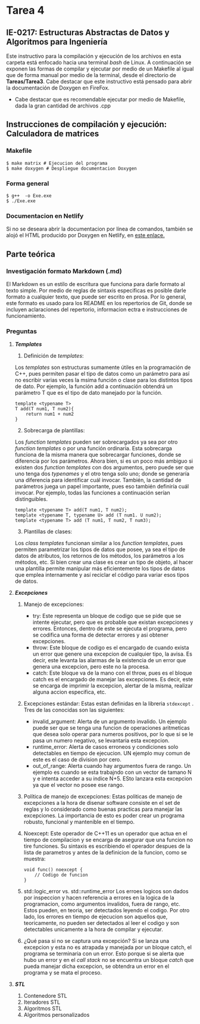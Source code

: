 # Tarea 4
## IE-0217: Estructuras Abstractas de Datos y Algoritmos para Ingeniería

Este instructivo para la compilación y ejecución de los archivos en esta carpeta está enfocado hacia una terminal _bash_ de Linux.  A continuación se exponen las formas de compilar y ejecutar por medio de un Makefile al igual que de forma manual por medio de la terminal, desde el directorio de **Tareas/Tarea3**. Cabe destacar que este instructivo está pensado para abrir la documentación de Doxygen en FireFox.

- Cabe destacar que es recomendable ejecutar por medio de Makefile, dada la gran cantidad de archivos .cpp

## Instrucciones de compilación y ejecución: Calculadora de matrices
### Makefile
```
$ make matrix # Ejecucion del programa
$ make doxygen # Despliegue documentacion Doxygen
``` 

### Forma general

```
$ g++  -o Exe.exe
$ ./Exe.exe
``` 
### Documentacion en Netlify

Si no se deseara abrir la documentacion por línea de comandos, también se alojó el HTML producido por Doxygen en Netlify, en [este enlace.]()

## Parte teórica

### Investigación formato Markdown (.md)

El Markdown es un estilo de escritura que funciona para darle formato al texto simple. Por medio de reglas de sintaxis especificas es posible darle formato a cualquier texto, que puede ser escrito en prosa. Por lo general, este formato es usado para los README en los repertorios de Git, donde se incluyen aclaraciones del repertorio, informacion ectra e instrucciones de funcionamiento. 

### Preguntas

1. ***Templates***
    1. Definición de _templates_:
    
    Los _templates_ son estructuras sumamente útiles en la programación de C++, pues permiten pasar el tipo de datos como un parámetro para así no escribir varias veces la msima función o clase para los distintos tipos de dato. Por ejemplo, la función add a continuación obtendrá un parámetro T que es el tipo de dato manejado por la función.

    ```
    template <typename T>
    T add(T num1, T num2){
        return num1 + num2
    }
    ```

    2. Sobrecarga de plantillas:
    
    Los _function templates_ pueden ser sobrecargados ya sea por otro _function templates_ o por una función ordinaria. Esta sobrecarga funciona de la misma manera que sobrecargar funciones, donde se diferencia por los parámetros. Ahora bien, si es un poco más ambiguo si existen dos _function templates_ con dos argumentos, pero puede ser que uno tenga dos _typenames_ y el otro tenga solo uno; donde se generaría una diferencia para identificar cuál invocar. También, la cantidad de parámetros juega un papel importante, pues eso también definiría cuál invocar. Por ejemplo, todas las funciones a continuación serían distinguibles.
    ```
    template <typename T> add(T num1, T num2);
    template <typename T, typename U> add (T num1. U num2);
    template <typename T> add (T num1, T num2, T num3); 
    ```
    
    3. Plantillas de clases:
    
    Los _class templates_ funcionan similar a los _function templates_, pues permiten parametrizar los tipos de datos que posee, ya sea el tipo de datos de atributos, los retornos de los métodos, los parámetros a los métodos, etc. Si bien crear una clase es crear un tipo de objeto, al hacer una plantilla permite manipular más eficientemente los tipos de datos que emplea internamente y así reciclar el código para variar esos tipos de datos.
    
2. ***Excepciones***

    1. Manejo de excepciones:
    
        - try: 
        Este representa un bloque de codigo que se pide que se intente ejecutar, pero que es probable que existan excepciones y errores. Entonces, dentro de este se ejecuta el programa, pero se codifica una forma de detectar errores y asi obtener excepciones.
        - throw: 
        Este bloque de codigo es el encargado de cuando exista un error que genere una excepcion de cualquier tipo, la avisa. Es decir, este levanta las alarmas de la existencia de un error que genera una excepcion, pero este no la procesa.
        - catch: 
        Este bloque va de la mano con el throw, pues es el bloque catch es el encargado de manejar las excepciones. Es decir, este se encarga de imprimir la excepcion, alertar de la misma, realizar alguna accion especifica, etc.
    
    2. Excepciones estándar:
    Estas estan definidas en la libreria ```stdexcept``` . Tres de las conocidas son las siguientes:
        - invalid_argument:
        Alerta de un argumento invalido. Un ejemplo puede ser que se tenga una funcion de operaciones aritmeticas que desea solo operar para numeros positivos, por lo que si se le pasa un numero negativo, se levantaria esta excepcion.
        - runtime_error:
        Alerta de casos erroneos y condiciones solo detectables en tiempo de ejecucion. UN ejemplo muy comun de este es el caso de division por cero.
        - out_of_range:
        Alerta cuando hay argumentos fuera de rango. Un ejemplo es cuando se esta trabajndo con un vector de tamano N y e intenta acceder a su indice N+5. ESto lanzara esta excepcion ya que el vector no posee ese rango.
    
    3. Política de manejo de excepciones:
        Estas politicas de manejo de excepciones a la hora de disenar software consiste en el set de reglas y lo considerado como buenas practicas para manejar las excepciones. La importancia de esto es poder crear un programa robusto, funcional y mantenible en el tiempo.

    4. Noexcept:
        Este operador de C++11 es un operador que actua en el tiempo de compilacion y se encarga de asegurar que una funcion no tire funciones. Su sintaxis es escribiendo el operador despues de la lista de parametros y antes de la definicion de la funcion, como se muestra:
        ```
        void func() noexcept {
            // Codigo de funcion
        }
        ``` 
    
    5. std::logic_error vs. std::runtime_error
    Los erroes logicos son dados por inspeccion y hacen referencia a errores en la logica de la programacion, como argumentos invalidos, fuera de rango, etc. Estos pueden, en teoria, ser detectados leyendo el codigo. Por otro lado, los errores en tiempo de ejecucion son aquellos que, teoricamente, no pueden ser detectados al leer el codigo y son detectables unicamente a la hora de compilar y ejecutar.
    
    6. ¿Qué pasa si no se captura una excepción?
    Si se lanza una excepcion y esta no es atrapada y manejada por un bloque catch, el programa se terminaria con un error. Esto porque si se alerta que hubo un error y en el _call stack_ no se encuentra un bloque _catch_ que pueda manejar dicha excepcion, se obtendra un error en el programa y se mata el proceso.

3. ***STL***
    
    1. Contenedore STL
    2. Iteradores STL
    3. Algoritmos STL
    4. Algoritmos personalizados

